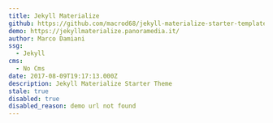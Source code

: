 ```yaml
---
title: Jekyll Materialize
github: https://github.com/macrod68/jekyll-materialize-starter-template
demo: https://jekyllmaterialize.panoramedia.it/
author: Marco Damiani
ssg:
  - Jekyll
cms:
  - No Cms
date: 2017-08-09T19:17:13.000Z
description: Jekyll Materialize Starter Theme
stale: true
disabled: true
disabled_reason: demo url not found
---
```

